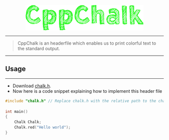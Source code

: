 <p align = "center"><img src = "images/banner.png"></p>

---

> CppChalk is an headerfile which enables us to print colorful text to the standard output.

---

## Usage

---

- Download <a href = "https://github.com/Sam-Varghese/CppChalk/blob/master/src/chalk.h" download>chalk.h</a>.
- Now here is a code snippet explaining how to implement this header file

```cpp
#include "chalk.h" // Replace chalk.h with the relative path to the chalk.h header file

int main()
{
    Chalk Chalk;
    Chalk.red("Hello world");
}
```